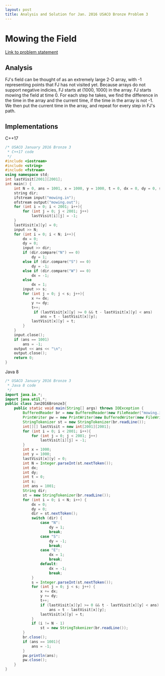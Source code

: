 ```yaml
---
layout: post
title: Analysis and Solution for Jan. 2016 USACO Bronze Problem 3 
---
```

# Mowing the Field

[Link to problem statement](http://usaco.org/index.php?page=viewproblem2&cpid=593, "Jan. 2016 USACO, Problem 3 of Bronze")

## Analysis

FJ's field can be thought of as an extremely large 2-D array, with -1 representing points that FJ has not visited yet.  Because arrays do not support negative indicies, FJ starts at (1000, 1000) in the array.  FJ starts mowing the field at time 0.  For each step he takes, we find the difference in the time in the array and the current time, if the time in the array is not -1.  We then put the current time in the array, and repeat for every step in FJ's path.

## Implementations

C++17

```c++
/* USACO January 2016 Bronze 3
 * C++17 code
 */
#include <iostream>
#include <string>
#include <fstream>
using namespace std;
int lastVisit[2001][2001];
int main() {
    int N = 0, ans = 1001, x = 1000, y = 1000, t = 0, dx = 0, dy = 0, s = 0;
    string dir;
    ifstream input("mowing.in");
    ofstream output("mowing.out");
    for (int i = 0; i < 2001; i++){
        for (int j = 0; j < 2001; j++)
            lastVisit[i][j] = -1;
    }
    lastVisit[x][y] = 0;
    input >> N;
    for (int i = 0; i < N; i++){
        dx = 0;
        dy = 0;
        input >> dir;
        if (dir.compare("N") == 0)
            dy = 1;
        else if (dir.compare("S") == 0)
            dy = -1;
        else if (dir.compare("W") == 0)
            dx = -1;
        else
            dx = 1;
        input >> s;
        for (int j = 0; j < s; j++){
            x += dx;
            y += dy;
            t++;
             if (lastVisit[x][y] >= 0 && t - lastVisit[x][y] < ans)
                ans = t - lastVisit[x][y];
            lastVisit[x][y] = t;
        }
    }
    input.close();
    if (ans == 1001)
        ans = -1;
    output << ans << "\n";
    output.close();
    return 0;
}
```

Java 8

```java
/* USACO January 2016 Bronze 3
 * Java 8 code
 */
import java.io.*;
import java.util.*;
public class Jan2016Bronze3{
    public static void main(String[] args) throws IOException {
        BufferedReader br = new BufferedReader(new FileReader("mowing.in"));
        PrintWriter pw = new PrintWriter(new BufferedWriter(new FileWriter("mowing.out")));
        StringTokenizer st = new StringTokenizer(br.readLine());
        int[][] lastVisit = new int[2001][2001];
        for (int i = 0; i < 2001; i++){
            for (int j = 0; j < 2001; j++)
                lastVisit[i][j] = -1;
        }
        int x = 1000;
        int y = 1000;
        lastVisit[x][y] = 0;
        int N = Integer.parseInt(st.nextToken());
        int dx;
        int dy;
        int t = 0;
        int s;
        int ans = 1001;
        String dir;
        st = new StringTokenizer(br.readLine());
        for (int i = 0; i < N; i++) {
            dx = 0;
            dy = 0;
            dir = st.nextToken();
            switch (dir) {
                case "N":
                    dy = 1;
                    break;
                case "S":
                    dy = -1;
                    break;
                case "E":
                    dx = 1;
                    break;
                default:
                    dx = -1;
                    break;
            }
            s = Integer.parseInt(st.nextToken());
            for (int j = 0; j < s; j++) {
                x += dx;
                y += dy;
                t++;
                if (lastVisit[x][y] >= 0 && t - lastVisit[x][y] < ans)
                    ans = t - lastVisit[x][y];
                lastVisit[x][y] = t;
            }
            if (i != N - 1)
                st = new StringTokenizer(br.readLine());
        }
        br.close();
        if (ans == 1001){
            ans = -1;
        }
        pw.println(ans);
        pw.close();
    }
}
```